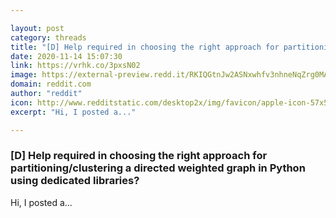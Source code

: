 ```yaml
---

layout: post
category: threads
title: "[D] Help required in choosing the right approach for partitioning/clustering a directed weighted graph in Python using dedicated libraries?"
date: 2020-11-14 15:07:30
link: https://vrhk.co/3pxsN02
image: https://external-preview.redd.it/RKIQGtnJw2ASNxwhfv3nhneNqZrg0MAOCHDWD4vZgMM.jpg?width=1200&height=628.272251309&auto=webp&crop=1200:628.272251309,smart&s=30ad49d722e33b3168f46cc00a2c991aca596eca
domain: reddit.com
author: "reddit"
icon: http://www.redditstatic.com/desktop2x/img/favicon/apple-icon-57x57.png
excerpt: "Hi, I posted a..."

---
```


### [D] Help required in choosing the right approach for partitioning/clustering a directed weighted graph in Python using dedicated libraries?

Hi, I posted a...